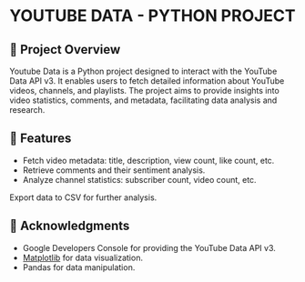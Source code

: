 # YOUTUBE DATA - PYTHON PROJECT
## 📌 Project Overview
Youtube Data is a Python project designed to interact with the YouTube Data API v3. It enables users to fetch detailed information about YouTube videos, channels, and playlists. The project aims to provide insights into video statistics, comments, and metadata, facilitating data analysis and research.

## 📌 Features
- Fetch video metadata: title, description, view count, like count, etc.
- Retrieve comments and their sentiment analysis.
- Analyze channel statistics: subscriber count, video count, etc.

Export data to CSV for further analysis.

## 📌 Acknowledgments
- Google Developers Console for providing the YouTube Data API v3.
- [Matplotlib](https://matplotlib.org/) for data visualization.
- Pandas for data manipulation.
